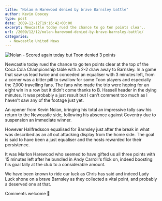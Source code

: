 ```yaml
---
title: "Nolan & Harewood denied by brave Barnsley battle"
author: Kevin Doocey
type: post
date: 2009-12-12T19:16:42+00:00
excerpt: Newcastle today rued the chance to go ten points clear..
url: /2009/12/12/nolan-harewood-denied-by-brave-barnsley-battle/
categories:
  - Newcastle United News
---
```


![Nolan - Scored again today but Toon denied 3 points](https://static.guim.co.uk/sys-images/Football/Pix/pictures/2009/10/24/1256410975928/Newcastles-Kevin-Nolan-ce-001.jpg)

Newcastle today rued the chance to go ten points clear at the top of the Coca Cola Championship table with a 2-2 draw away to Barnsley. In a game that saw us lead twice and conceded an equaliser with 3 minutes left, from a corner was a bitter pill to swallow for some Toon players and especially the 7,000 travelling fans. The fans who made the trip were hoping for an eight win in a row but it didn't come thanks to B. Hassell header in the dying minutes. It was probably a just result but I can't comment too much as I haven't saw any of the footage just yet.

An opener from Kevin Nolan, bringing his total an impressive tally saw his return to the Newcastle side, following his absence against Coventry due to suspension an immediate winner.

However Hallfredsson equalised for Barnsley just after the break in what was described as an all out attacking display from the home side. The goal is said to have been a just equaliser and the hosts rewarded for their persistence.

It was Marlon Harewood who seemed to have gifted us all three points with 15 minutes left after he bundled in Andy Carroll's flick on, indeed boosting his goal tally at the club to a considerable amount.

We have been known to ride our luck as Chris has said and indeed Lady Luck shone on a brave Barnsley as they collected a vital point, and probably a deserved one at that.

Comments welcome 🙂
